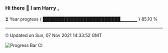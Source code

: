### Hi there 👋 I am Harry , 

⏳ Year progress { █████████████████████████▁▁▁▁▁ } 85.10 %

---

⏰ Updated on Sun, 07 Nov 2021 14:33:52 GMT

![Progress Bar CI](https://github.com/duykhang68/duykhang68/workflows/Progress%20Bar%20CI/badge.svg)
